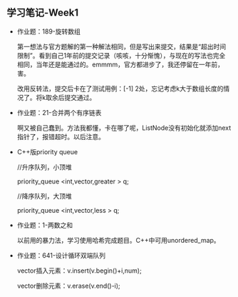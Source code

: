 学习笔记-Week1
- 



- 作业题：189-旋转数组

	第一想法与官方题解的第一种解法相同，但是写出来提交，结果是“超出时间限制”。看到自己1年前的提交记录（咳咳，十分惭愧），与现在的写法也完全相同，当年还是能通过的。emmmm，官方都进步了，我还停留在一年前，害。
	
	改用反转法，提交后卡在了测试用例：[-1] 2处，忘记考虑k大于数组长度的情况了。将k取余后提交通过。

- 作业题：21-合并两个有序链表
	
	啊又被自己蠢到。方法我都懂，卡在哪了呢，ListNode没有初始化就添加next指针了，报错超时。以后注意。

- C++版priority queue

	//升序队列，小顶堆

	priority_queue <int,vector<int>,greater<int> > q;

    //降序队列，大顶堆

    priority_queue <int,vector<int>,less<int> > q;

- 作业题：1-两数之和

	以前用的暴力法，学习使用哈希完成题目。C++中可用unordered_map。

- 作业题：641-设计循环双端队列

	vector插入元素：v.insert(v.begin()+i,num);
	
	vector删除元素：v.erase(v.end()-i);